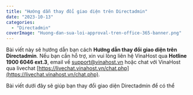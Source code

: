 ```yaml
---
title: "Hướng dẫn thay đổi giao diện trên Directadmin"
date: "2023-10-13"
categories: 
  - "Directadmin"
coverImage: "Huong-dan-sua-loi-approval-tren-office-365-banner.png"
---
```

Bài viết này sẽ hướng dẫn bạn cách **Hướng dẫn thay đổi giao diện trên Directadmin**. Nếu bạn cần hỗ trợ, xin vui lòng liên hệ VinaHost qua **Hotline 1900 6046 ext.3**, email về [support@vinahost.vn](mailto:support@vinahost.vn) hoặc chat với VinaHost qua livechat [https://livechat.vinahost.vn/chat.php](https://livechat.vinahost.vn/chat.php).


Bài viết dưới đây sẽ giúp bạn thay đổi giao diện Directadmin để có thể 